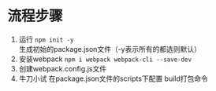 # 流程步骤
1. 运行 ```npm init -y``` 生成初始的package.json文件（-y表示所有的都选则默认）
2. 安装webpack ```npm i webpack webpack-cli --save-dev```
3. 创建webpack.config.js文件
4. 牛刀小试 在package.json文件的scripts下配置 build打包命令